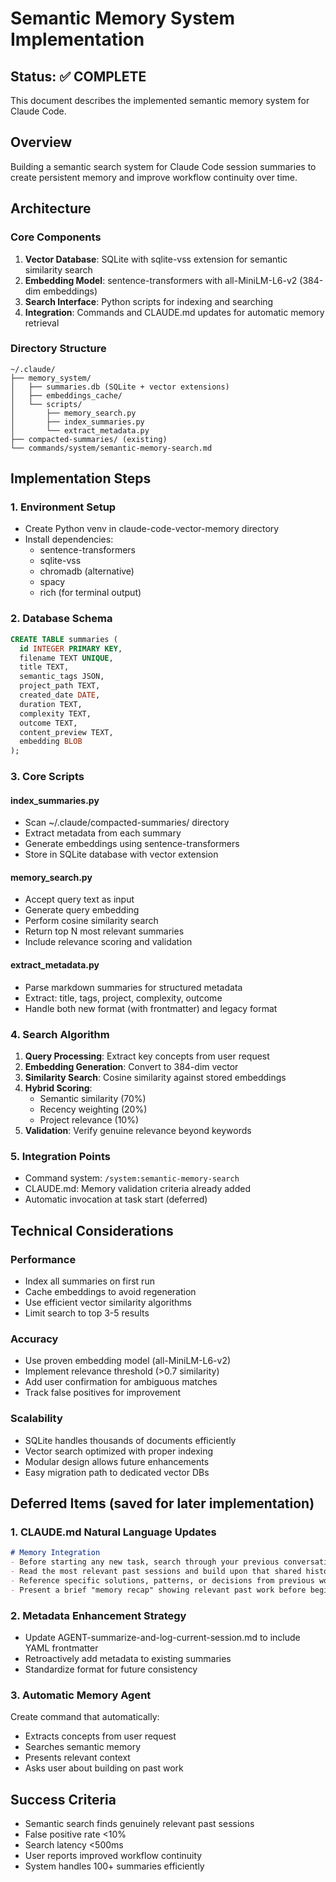 # Semantic Memory System Implementation

## Status: ✅ COMPLETE

This document describes the implemented semantic memory system for Claude Code.

## Overview
Building a semantic search system for Claude Code session summaries to create persistent memory and improve workflow continuity over time.

## Architecture

### Core Components
1. **Vector Database**: SQLite with sqlite-vss extension for semantic similarity search
2. **Embedding Model**: sentence-transformers with all-MiniLM-L6-v2 (384-dim embeddings)
3. **Search Interface**: Python scripts for indexing and searching
4. **Integration**: Commands and CLAUDE.md updates for automatic memory retrieval

### Directory Structure
```
~/.claude/
├── memory_system/
│   ├── summaries.db (SQLite + vector extensions)
│   ├── embeddings_cache/
│   └── scripts/
│       ├── memory_search.py
│       ├── index_summaries.py
│       └── extract_metadata.py
├── compacted-summaries/ (existing)
└── commands/system/semantic-memory-search.md
```

## Implementation Steps

### 1. Environment Setup
- Create Python venv in claude-code-vector-memory directory
- Install dependencies:
  - sentence-transformers
  - sqlite-vss
  - chromadb (alternative)
  - spacy
  - rich (for terminal output)

### 2. Database Schema
```sql
CREATE TABLE summaries (
  id INTEGER PRIMARY KEY,
  filename TEXT UNIQUE,
  title TEXT,
  semantic_tags JSON,
  project_path TEXT,
  created_date DATE,
  duration TEXT,
  complexity TEXT,
  outcome TEXT,
  content_preview TEXT,
  embedding BLOB
);
```

### 3. Core Scripts

#### index_summaries.py
- Scan ~/.claude/compacted-summaries/ directory
- Extract metadata from each summary
- Generate embeddings using sentence-transformers
- Store in SQLite database with vector extension

#### memory_search.py
- Accept query text as input
- Generate query embedding
- Perform cosine similarity search
- Return top N most relevant summaries
- Include relevance scoring and validation

#### extract_metadata.py
- Parse markdown summaries for structured metadata
- Extract: title, tags, project, complexity, outcome
- Handle both new format (with frontmatter) and legacy format

### 4. Search Algorithm
1. **Query Processing**: Extract key concepts from user request
2. **Embedding Generation**: Convert to 384-dim vector
3. **Similarity Search**: Cosine similarity against stored embeddings
4. **Hybrid Scoring**: 
   - Semantic similarity (70%)
   - Recency weighting (20%)
   - Project relevance (10%)
5. **Validation**: Verify genuine relevance beyond keywords

### 5. Integration Points
- Command system: `/system:semantic-memory-search`
- CLAUDE.md: Memory validation criteria already added
- Automatic invocation at task start (deferred)

## Technical Considerations

### Performance
- Index all summaries on first run
- Cache embeddings to avoid regeneration
- Use efficient vector similarity algorithms
- Limit search to top 3-5 results

### Accuracy
- Use proven embedding model (all-MiniLM-L6-v2)
- Implement relevance threshold (>0.7 similarity)
- Add user confirmation for ambiguous matches
- Track false positives for improvement

### Scalability
- SQLite handles thousands of documents efficiently
- Vector search optimized with proper indexing
- Modular design allows future enhancements
- Easy migration path to dedicated vector DBs

## Deferred Items (saved for later implementation)

### 1. CLAUDE.md Natural Language Updates
```markdown
# Memory Integration
- Before starting any new task, search through your previous conversations with this user to find similar work you've done together
- Read the most relevant past sessions and build upon that shared history
- Reference specific solutions, patterns, or decisions from previous work when applicable
- Present a brief "memory recap" showing relevant past work before beginning
```

### 2. Metadata Enhancement Strategy
- Update AGENT-summarize-and-log-current-session.md to include YAML frontmatter
- Retroactively add metadata to existing summaries
- Standardize format for future consistency

### 3. Automatic Memory Agent
Create command that automatically:
- Extracts concepts from user request
- Searches semantic memory
- Presents relevant context
- Asks user about building on past work

## Success Criteria
- Semantic search finds genuinely relevant past sessions
- False positive rate <10%
- Search latency <500ms
- User reports improved workflow continuity
- System handles 100+ summaries efficiently